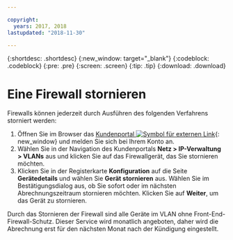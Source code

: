 ```yaml
---

copyright:
  years: 2017, 2018
lastupdated: "2018-11-30"

---
```


{:shortdesc: .shortdesc}
{:new_window: target="_blank"}
{:codeblock: .codeblock}
{:pre: .pre}
{:screen: .screen}
{:tip: .tip}
{:download: .download}

# Eine Firewall stornieren

Firewalls können jederzeit durch Ausführen des folgenden Verfahrens storniert werden:

1. Öffnen Sie im Browser das [Kundenportal ![Symbol für externen Link](../../icons/launch-glyph.svg "Symbol für externen Link")](https://control.softlayer.com/){: new_window} und melden Sie sich bei Ihrem Konto an.
2. Wählen Sie in der Navigation des Kundenportals **Netz > IP-Verwaltung > VLANs** aus und klicken Sie auf das Firewallgerät, das Sie stornieren möchten.
3. Klicken Sie in der Registerkarte **Konfiguration** auf die Seite **Gerätedetails** und wählen Sie **Gerät stornieren** aus. Wählen Sie im Bestätigungsdialog aus, ob Sie sofort oder im nächsten Abrechnungszeitraum stornieren möchten. Klicken Sie auf **Weiter**, um das Gerät zu stornieren.

Durch das Stornieren der Firewall sind alle Geräte im VLAN ohne Front-End-Firewall-Schutz. Dieser Service wird monatlich angeboten, daher wird die Abrechnung erst für den nächsten Monat nach der Kündigung eingestellt.
